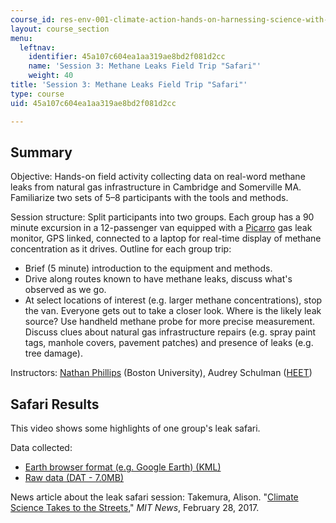 ```yaml
---
course_id: res-env-001-climate-action-hands-on-harnessing-science-with-communities-to-cut-carbon-january-iap-2017
layout: course_section
menu:
  leftnav:
    identifier: 45a107c604ea1aa319ae8bd2f081d2cc
    name: 'Session 3: Methane Leaks Field Trip "Safari"'
    weight: 40
title: 'Session 3: Methane Leaks Field Trip "Safari"'
type: course
uid: 45a107c604ea1aa319ae8bd2f081d2cc

---
```


Summary
-------

Objective: Hands-on field activity collecting data on real-word methane leaks from natural gas infrastructure in Cambridge and Somerville MA. Familiarize two sets of 5–8 participants with the tools and methods.

Session structure: Split participants into two groups. Each group has a 90 minute excursion in a 12-passenger van equipped with a [Picarro](https://naturalgas.picarro.com/) gas leak monitor, GPS linked, connected to a laptop for real-time display of methane concentration as it drives. Outline for each group trip:

*   Brief (5 minute) introduction to the equipment and methods.
*   Drive along routes known to have methane leaks, discuss what's observed as we go.
*   At select locations of interest (e.g. larger methane concentrations), stop the van. Everyone gets out to take a closer look. Where is the likely leak source? Use handheld methane probe for more precise measurement. Discuss clues about natural gas infrastructure repairs (e.g. spray paint tags, manhole covers, pavement patches) and presence of leaks (e.g. tree damage).

Instructors: [Nathan Phillips](https://www.bu.edu/earth/people/faculty/nathan-phillips/) (Boston University), Audrey Schulman ([HEET](https://www.heetma.org/))

Safari Results
--------------

This video shows some highlights of one group's leak safari.

Data collected:

*   [Earth browser format (e.g. Google Earth) (KML)](/coursemedia/res-env-001-climate-action-hands-on-harnessing-science-with-communities-to-cut-carbon-january-iap-2017/b13769ce9ee349f9d8ef3d613f94f805_leak_safari_data.kml)
*   [Raw data (DAT - 7.0MB)](/coursemedia/res-env-001-climate-action-hands-on-harnessing-science-with-communities-to-cut-carbon-january-iap-2017/c4211189cec5b0ca0833e6b190fa3ca8_leak_safari_data.dat)

News article about the leak safari session: Takemura, Alison. "[Climate Science Takes to the Streets](http://news.mit.edu/2017/climate-science-takes-streets-gas-leaks-0228)," _MIT News_, February 28, 2017.